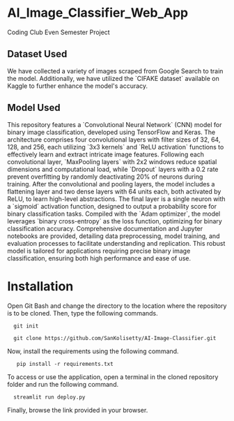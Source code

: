 # AI_Image_Classifier_Web_App

Coding Club Even Semester Project
<h2>Dataset Used</h2>
<p>
 We have collected a variety of images scraped from Google Search to train the model. Additionally, we have utilized the `CIFAKE dataset` available on Kaggle to further enhance the model's accuracy.
</p>

<h2>Model Used</h2>

<p>
  This repository features a `Convolutional Neural Network` (CNN) model for binary image classification, developed using TensorFlow and Keras. The architecture comprises four convolutional layers with filter sizes of 32, 64, 128, and 256, each utilizing `3x3 kernels` and `ReLU activation` functions to effectively learn and extract intricate image features. Following each convolutional layer, `MaxPooling layers` with 2x2 windows reduce spatial dimensions and computational load, while `Dropout` layers with a 0.2 rate prevent overfitting by randomly deactivating 20% of neurons during training. After the convolutional and pooling layers, the model includes a flattening layer and two dense layers with 64 units each, both activated by ReLU, to learn high-level abstractions. The final layer is a single neuron with a `sigmoid` activation function, designed to output a probability score for binary classification tasks. Compiled with the `Adam optimizer`, the model leverages `binary cross-entropy` as the loss function, optimizing for binary classification accuracy. Comprehensive documentation and Jupyter notebooks are provided, detailing data preprocessing, model training, and evaluation processes to facilitate understanding and replication. This robust model is tailored for applications requiring precise binary image classification, ensuring both high performance and ease of use.
</p>

# Installation


Open Git Bash and change the directory to the location where the repository is to be cloned. Then, type the following commands.

```shell
  git init
```
```shell
  git clone https://github.com/SanKolisetty/AI-Image-Classifier.git
```
Now, install the requirements using the following command.

```shell
   pip install -r requirements.txt 
```
To access or use the application, open a terminal in the cloned repository folder and run the following command.

```shell
  streamlit run deploy.py
```
Finally, browse the link provided in your browser.
